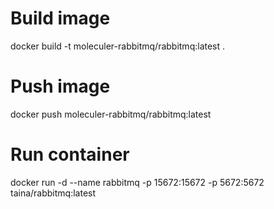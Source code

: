 # Build image

docker build -t moleculer-rabbitmq/rabbitmq:latest .

# Push image

docker push moleculer-rabbitmq/rabbitmq:latest

# Run container
docker run -d --name rabbitmq -p 15672:15672 -p 5672:5672 taina/rabbitmq:latest
